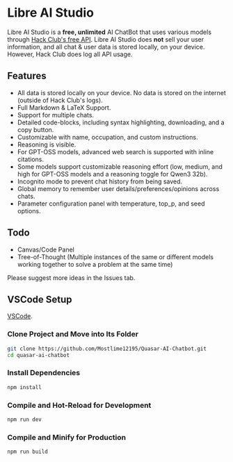 # Libre AI Studio

Libre AI Studio is a **free, unlimited** AI ChatBot that uses various models through [Hack Club's free API](https://ai.hackclub.com).
Libre AI Studio does **not** sell your user information, and all chat & user data is stored locally, on your device. However, Hack Club does log all API usage.

## Features

- All data is stored locally on your device. No data is stored on the internet (outside of Hack Club's logs).
- Full Markdown & LaTeX Support.
- Support for multiple chats.
- Detailed code-blocks, including syntax highlighting, downloading, and a copy button.
- Customizable with name, occupation, and custom instructions.
- Reasoning is visible.
- For GPT-OSS models, advanced web search is supported with inline citations.
- Some models support customizable reasoning effort (low, medium, and high for GPT-OSS models and a reasoning toggle for Qwen3 32b).
- Incognito mode to prevent chat history from being saved.
- Global memory to remember user details/preferences/opinions across chats.
- Parameter configuration panel with temperature, top_p, and seed options.

## Todo

- Canvas/Code Panel
- Tree-of-Thought (Multiple instances of the same or different models working together to solve a problem at the same time)

Please suggest more ideas in the Issues tab.

## VSCode Setup

[VSCode](https://code.visualstudio.com/).

### Clone Project and Move into Its Folder

```sh
git clone https://github.com/Mostlime12195/Quasar-AI-Chatbot.git
cd quasar-ai-chatbot
```

### Install Dependencies

```sh
npm install
```

### Compile and Hot-Reload for Development

```sh
npm run dev
```

### Compile and Minify for Production

```sh
npm run build
```
